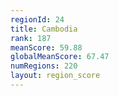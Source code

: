 ```yaml
---
regionId: 24
title: Cambodia
rank: 187
meanScore: 59.88
globalMeanScore: 67.47
numRegions: 220
layout: region_score
---
```

